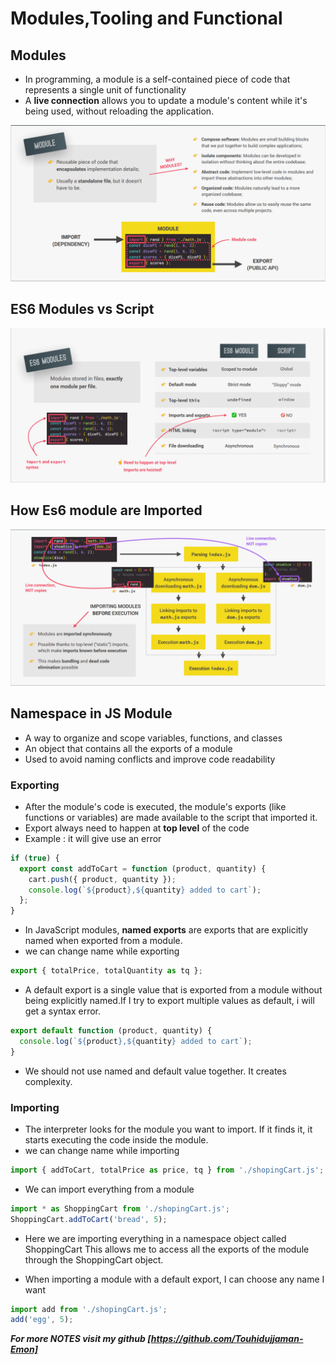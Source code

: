 # Modules,Tooling and Functional

## Modules

- In programming, a module is a self-contained piece of code that represents a single unit of functionality
- A **live connection** allows you to update a module's content while it's being used, without reloading the application.

![Modules](module.png)

## ES6 Modules vs Script

![ES6modules](ES6modules.png)

## How Es6 module are Imported

![How Es6 module are Imported](imported-es6-m.png)

## Namespace in JS Module

- A way to organize and scope variables, functions, and classes
- An object that contains all the exports of a module
- Used to avoid naming conflicts and improve code readability

### Exporting

- After the module's code is executed, the module's exports (like functions or variables) are made available to the script that imported it.
- Export always need to happen at **top level** of the code
- Example : it will give use an error

```js
if (true) {
  export const addToCart = function (product, quantity) {
    cart.push({ product, quantity });
    console.log(`${product},${quantity} added to cart`);
  };
}
```

- In JavaScript modules, **named exports** are exports that are explicitly named when exported from a module.
- we can change name while exporting

```js
export { totalPrice, totalQuantity as tq };
```

- A default export is a single value that is exported from a module without being explicitly named.If I try to export multiple values as default, i will get a syntax error.

```js
export default function (product, quantity) {
  console.log(`${product},${quantity} added to cart`);
}
```
- We should not use named and default value together. It creates complexity.

### Importing

- The interpreter looks for the module you want to import. If it finds it, it starts executing the code inside the module.
- we can change name while importing

```js
import { addToCart, totalPrice as price, tq } from './shopingCart.js';
```

- We can import everything from a module

```js
import * as ShoppingCart from './shopingCart.js';
ShoppingCart.addToCart('bread', 5);
```

- Here we are importing everything in a namespace object called ShoppingCart This allows me to access all the exports of the module through the ShoppingCart object.

- When importing a module with a default export, I can choose any name I want

```js
import add from './shopingCart.js';
add('egg', 5);
```

**_For more NOTES visit my github [https://github.com/Touhidujjaman-Emon]_**

<!--
  Copyright 2024 [Touhidujjaman Emon]
  Do not remove this notice.
  For more NOTES visit my github [https://github.com/Touhidujjaman-Emon]
-->
